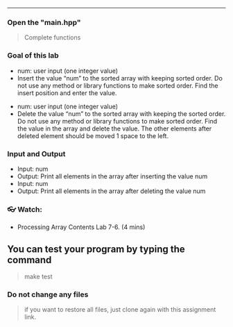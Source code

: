 <!--
[A6-2] (https://prezi.com/p/edit/-xdwv8fik5xk/)

![A6-2](https://nimbus-screenshots.s3.amazonaws.com/s/ac06ba1edf608a5b180e7068287ef8c4.png) -->

---

### Open the "main.hpp"

> Complete  functions
### Goal of this lab
- num: user input (one integer value)
- Insert the value “num” to the sorted array with keeping sorted order. Do not use any method or library functions to make sorted order. Find the insert position and enter the value.
> 
- num: user input (one integer value)
- Delete the value “num” to the sorted array with keeping the sorted order. Do not use any method or library functions to make sorted order. Find the value in the array and delete the value. The other elements after deleted element should be moved 1 space to the left.

### Input and Output
- Input: num
- Output: Print all elements in the array after inserting the value num
- Input: num
- Output: Print all elements in the array after deleting the value num
### 👓 Watch: 
- Processing Array Contents Lab 7-6. (4 mins)

## You can test your program by typing the command

> make test

### Do not change any files

> if you want to restore all files, just clone again with this assignment link.
